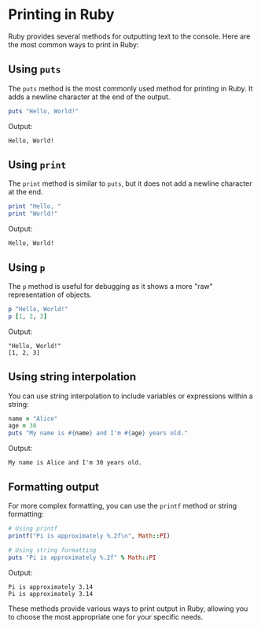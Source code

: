 # Printing in Ruby #

Ruby provides several methods for outputting text to the console. Here are the most common ways to print in Ruby:

## Using `puts` ##

The `puts` method is the most commonly used method for printing in Ruby. It adds a newline character at the end of the output.

```ruby
puts "Hello, World!"
```

Output:

```text
Hello, World!
```

## Using `print` ##

The `print` method is similar to `puts`, but it does not add a newline character at the end.

```ruby
print "Hello, "
print "World!"
```

Output:

```text
Hello, World!
```

## Using `p` ##

The `p` method is useful for debugging as it shows a more "raw" representation of objects.

```ruby
p "Hello, World!"
p [1, 2, 3]
```

Output:

```text
"Hello, World!"
[1, 2, 3]
```

## Using string interpolation ##

You can use string interpolation to include variables or expressions within a string:

```ruby
name = "Alice"
age = 30
puts "My name is #{name} and I'm #{age} years old."
```

Output:

```text
My name is Alice and I'm 30 years old.
```

## Formatting output ##

For more complex formatting, you can use the `printf` method or string formatting:

```ruby
# Using printf
printf("Pi is approximately %.2f\n", Math::PI)

# Using string formatting
puts "Pi is approximately %.2f" % Math::PI
```

Output:

```text
Pi is approximately 3.14
Pi is approximately 3.14
```

These methods provide various ways to print output in Ruby, allowing you to choose the most appropriate one for your specific needs.
